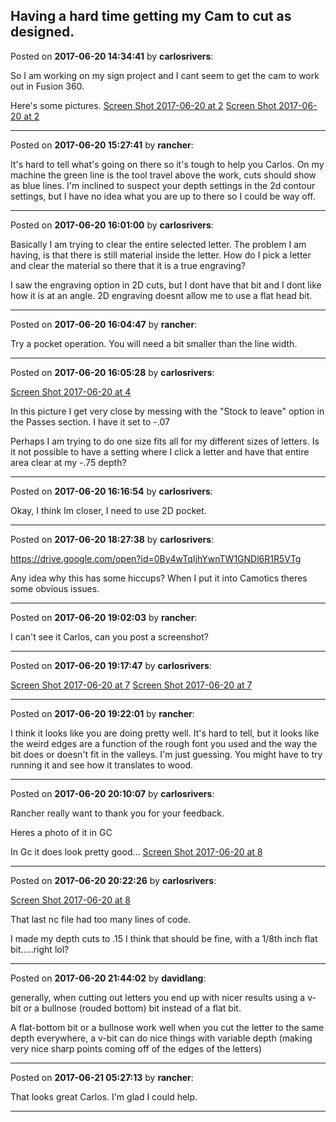## Having a hard time getting my Cam to cut as designed.
Posted on **2017-06-20 14:34:41** by **carlosrivers**:

So I am working on my sign project and I cant seem to get the cam to work out in Fusion 360.



Here's some pictures. [Screen Shot 2017-06-20 at 2](../../images/3v/hg/3vhg_screenshot20170620at2.37.25pm.png.jpg)  [Screen Shot 2017-06-20 at 2](../../images/Pb/U1/PbU1_screenshot20170620at2.37.18pm.png.jpg)

---

Posted on **2017-06-20 15:27:41** by **rancher**:

It's hard to tell what's going on there so it's tough to help you Carlos.  On my machine the green line is the tool travel above the work, cuts should show as blue lines.  I'm inclined to suspect your depth settings in the 2d contour settings, but I have no idea what you are up to there so I could be way off.

---

Posted on **2017-06-20 16:01:00** by **carlosrivers**:

Basically I am trying to clear the entire selected letter. The problem I am having, is that there is still material inside the letter. How do I pick a letter and clear the material so there that it is a true engraving?



I saw the engraving option in 2D cuts, but I dont have that bit and I dont like how it is at an angle. 2D engraving doesnt allow me to use a flat head bit.

---

Posted on **2017-06-20 16:04:47** by **rancher**:

Try a pocket operation.  You will need a bit smaller than the line width.

---

Posted on **2017-06-20 16:05:28** by **carlosrivers**:

[Screen Shot 2017-06-20 at 4](../../images/b4/Ni/b4Ni_screenshot20170620at4.06.38pm.png.jpg) 



In this picture I get very close by messing with the "Stock to leave" option in the Passes section. I have it set to -.07



Perhaps I am trying to do one size fits all for my different sizes of letters. Is it not possible to have a setting where I click a letter and have that entire area clear at my -.75 depth?

---

Posted on **2017-06-20 16:16:54** by **carlosrivers**:

Okay, I think Im closer, I need to use 2D pocket.

---

Posted on **2017-06-20 18:27:38** by **carlosrivers**:

https://drive.google.com/open?id=0By4wTqIjhYwnTW1GNDl6R1R5VTg



Any idea why this has some hiccups? When I put it into Camotics theres some obvious issues.

---

Posted on **2017-06-20 19:02:03** by **rancher**:

I can't see it Carlos, can you post a screenshot?

---

Posted on **2017-06-20 19:17:47** by **carlosrivers**:

[Screen Shot 2017-06-20 at 7](../../images/4v/XA/4vXA_screenshot20170620at7.21.12pm.png.jpg)  [Screen Shot 2017-06-20 at 7](../../images/ih/mf/ihmf_screenshot20170620at7.21.01pm.png.jpg)

---

Posted on **2017-06-20 19:22:01** by **rancher**:

I think it looks like you are doing pretty well.  It's hard to tell, but it looks like the weird edges are a function of the rough font you used and the way the bit does or doesn't fit in the valleys.  I'm just guessing.  You might have to try running it and see how it translates to wood.

---

Posted on **2017-06-20 20:10:07** by **carlosrivers**:

Rancher really want to thank you for your feedback. 



Heres a photo of it in GC



In Gc it does look pretty good... [Screen Shot 2017-06-20 at 8](../../images/FC/wt/FCwt_screenshot20170620at8.12.36pm.png.jpg)

---

Posted on **2017-06-20 20:22:26** by **carlosrivers**:

[Screen Shot 2017-06-20 at 8](../../images/Zp/lI/ZplI_screenshot20170620at8.23.07pm.png.jpg) 



That last nc file had too many lines of code.



I made my depth cuts to .15 I think that should be fine, with a 1/8th inch flat bit.....right lol?

---

Posted on **2017-06-20 21:44:02** by **davidlang**:

generally, when cutting out letters you end up with nicer results using a v-bit or a bullnose (rouded bottom) bit instead of a flat bit.



A flat-bottom bit or a bullnose work well when you cut the letter to the same depth everywhere, a v-bit can do nice things with variable depth (making very nice sharp points coming off of the edges of the letters)

---

Posted on **2017-06-21 05:27:13** by **rancher**:

That looks great Carlos.  I'm glad I could help.

---

